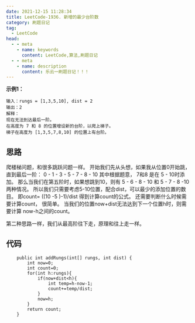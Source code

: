 ```yaml
---
date: 2021-12-15 11:28:34
title: LeetCode-1936. 新增的最少台阶数
category: 刷题日记
tag:
  - LeetCode
head:
  - - meta
    - name: keywords
      content: LeetCode,算法,刷题日记
  - - meta
    - name: description
      content: 乐云一刷题日记！！！
---
```

**示例1：**
```
输入：rungs = [1,3,5,10], dist = 2
输出：2
解释：
现在无法到达最后一阶。
在高度为 7 和 8 的位置增设新的台阶，以爬上梯子。 
梯子在高度为 [1,3,5,7,8,10] 的位置上有台阶。
```
## 思路
爬楼梯问题，和很多跳跃问题一样。
开始我们先从头想，如果我从位置0开始跳，直到最后一阶：
0 - 1 - 3 - 5 - 7 - 8 - 10
其中根据题意， 7和8 是在 5 - 10时添加。
那么当我们在第五阶时，如果想跳到10，则有 5 - 6 - 8 - 10 和 5 - 7 - 8 -10两种情况。
所以我们只需要考虑5-10位置，配合dist，可以最少的添加位置的数目。
即count= ((10 -5 )-1)/dist
得到计算count的公式。
还需要判断什么时候需要计算count，
很简单。
当我们的位置now+dist无法达到下一个位置h时，则需要计算 now-h之间的count。

第二种思路一样，我们从最高阶往下走，原理和往上走一样。

## 代码
```
    public int addRungs(int[] rungs, int dist) {
        int now=0;
        int count=0;
        for(int h:rungs){
            if(now+dist<h){
                int temp=h-now-1;
                count+=temp/dist;
            }
            now=h;
        }
        return count;
    }
```
